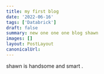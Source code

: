 ```yaml
---
title: my first blog
date: '2022-06-16'
tags: ['Databrick']
draft: false
summary: new one one one blog shawn
images: []
layout: PostLayout
canonicalUrl:
---
```


shawn is handsome and smart .
